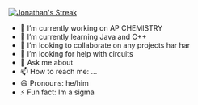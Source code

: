 [![Jonathan's Streak](https://streak-stats.demolab.com/?user=FireNaruto3)](https://git.io/streak-stats)

- 🔭 I’m currently working on AP CHEMISTRY
- 🌱 I’m currently learning Java and C++
- 👯 I’m looking to collaborate on any projects har har
- 🤔 I’m looking for help with circuits
- 💬 Ask me about 
- 📫 How to reach me: ...
- 😄 Pronouns: he/him
- ⚡ Fun fact: Im a sigma



